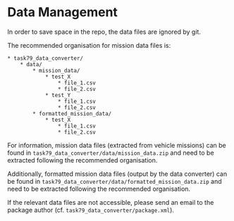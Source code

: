 # Data Management

In order to save space in the repo, the data files are ignored by git.

The recommended organisation for mission data files is:

```
* task79_data_converter/
    * data/
        * mission_data/
            * test_X
                * file_1.csv
                * file_2.csv
            * test_Y
                * file_1.csv
                * file_2.csv
        * formatted_mission_data/
            * test_X
                * file_1.csv
                * file_2.csv
```

For information, mission data files (extracted from vehicle missions) can be found in `task79_data_converter/data/mission_data.zip` and need to be extracted following the recommended organisation. 

Additionally, formatted mission data files (output by the data converter) can be found in `task79_data_converter/data/formatted_mission_data.zip` and need to be extracted following the recommended organisation. 

If the relevant data files are not accessible, please send an email to the package author (cf. `task79_data_converter/package.xml`).
